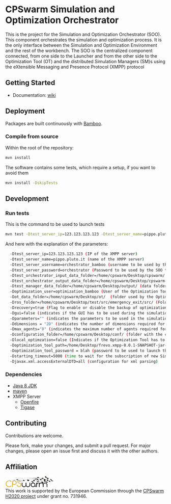 # CPSwarm Simulation and Optimization Orchestrator

This is the project for the Simulation and Optimization Orchestrator (SOO). This component orchestrates the simulation and optimization process. 
It is the only interface between the Simulation and Optimization Environment and the rest of the workbench. The SOO is the centralized component connected, 
from one side to the Launcher and from the other side to the Optimization Tool (OT) and the distributed Simulation Managers (SM)s 
using the eXtensible Messaging and Presence Protocol (XMPP) protocol 


## Getting Started
* Documentation: [wiki](https://github.com/cpswarm/SimulationOrchestrator/wiki)

## Deployment
Packages are built continuously with [Bamboo](https://pipelines.linksmart.eu/browse/CPSW-SOO/latest).


### Compile from source
Within the root of the repository:

```bash
mvn install
```

The software contains some tests, which require a setup, if you want to avoid them

``` bash
mvn install -DskipTests 
```


## Development
### Run tests
This is the command to be used to launch tests

``` bash
mvn test -Dtest_server_ip=123.123.123.123 -Dtest_server_name=pippo.pluto.it -Dtest_server_username=orchestrator_bamboo -Dtest_server_password=orchestrator -Dtest_orchestrator_output_data_folder= -Dtest_manager_data_folder= -Doptimization_user=optimization_bamboo -Dot_data_folder= -Dros_folder=   -Dtask_id=emergency_exit  -Dparameters="" -Dgui=false -Drecovery=false -Ddimensions="Any" -Dmax_agents=3 -Dlocal_optimzation=false -Dstarting_timeout=5000 -Djavax.xml.accessExternalDTD=all
```

And here with the explanation of the parameters:

``` bash
  -Dtest_server_ip=123.123.123.123 (IP of the XMPP server) 
  -Dtest_server_name=pippo.pluto.it (name of the XMPP server)
  -Dtest_server_username=orchestrator_bamboo (username to be used by the SOO to authenticate in the XMPP server)
  -Dtest_server_password=orchestrator (Password to be used by the SOO to authenticate in the XMPP server - temporary solution)
  -Dtest_orchestrator_input_data_folder=/home/cpswarm/Desktop/cpswarm/ (folder containing the input files) - optional - it can be empty for test
  -Dtest_orchestrator_output_data_folder=/home/cpswarm/Desktop/cpswarm-out (folder where the output files will be inserted) - optional - it can be empty for test
  -Dtest_manager_data_folder=/home/cpswarm/Desktop/output/ (data folder used by the simulation manager) - optional - it can be empty for test
  -Doptimization_user=optimization_bamboo (User of the Optimization Tool)
  -Dot_data_folder=/home/cpswarm/Desktop/ot/  (folder used by the Optimization Tool, if run by the SOO) - optional - it can be empty for test
  -Dros_folder=/home/cpswarm/Desktop/test/src/emergency_exit/src/ (Folder used for the ROS package to start the first simulation) - optional - it can be empty for test
  -Drecovery=true (Flag to enable or disable the backup of optimization status, for optimization recovery in case of errors)
  -Dgui=false (indicates if the GUI has to be used during the simulations)
  -Dparameters="" (indicates the parameters to be used in the simulations)
  -Ddimensions = "2D" (indicates the number of dimensions required for the simulation)
  -Dmax_agents="8" (indicates the maximum number of agents required for the simulation)
  -Dconfiguration_folder=/home/cpswarm/Desktop/conf/ (folder with the configuration files)
  -Dlocal_optimzation=false (Indicates if the Optimization Tool has to be launched by the SOO)
  -Doptimization_tool_path=/home/Desktop/frevo.xmpp-0.0.1-SNAPSHOT-jar-with-dependencies.jar (path of the Optimization Tool, used if local_optimization = true)
  -Doptimization_tool_password = blah (password to be used to launch the optimization tool from the SOO, if local_optimization = true)
  -Dstarting_timeout=5000 (time to wait for the subscription of new Simulation Managers)
  -Djavax.xml.accessExternalDTD=all (configuration for xml parsing)
```


### Dependencies
* [Java 8 JDK](http://www.oracle.com/technetwork/java/javase/downloads/jdk8-downloads-2133151.html)
* [maven](https://maven.apache.org/)
* XMPP Server
  * [Openfire](https://www.igniterealtime.org/projects/openfire/)
  * [Tigase](https://tigase.net/content/tigase-xmpp-server)

## Contributing
Contributions are welcome. 

Please fork, make your changes, and submit a pull request. For major changes, please open an issue first and discuss it with the other authors.


## Affiliation
![CPSwarm](https://github.com/cpswarm/template/raw/master/cpswarm.png)  
This work is supported by the European Commission through the [CPSwarm H2020 project](https://cpswarm.eu) under grant no. 731946.
